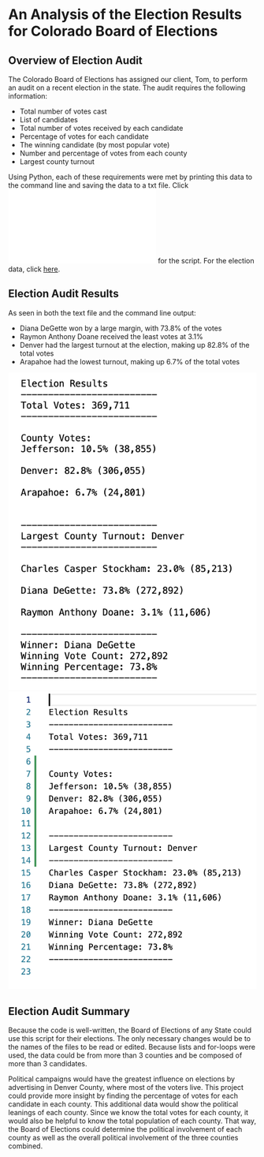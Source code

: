 # An Analysis of the Election Results for Colorado Board of Elections

## Overview of Election Audit
The Colorado Board of Elections has assigned our client, Tom, to perform an audit on a recent election in the state. The audit requires the following information: 

* Total number of votes cast
* List of candidates
* Total number of votes received by each candidate
* Percentage of votes for each candidate
* The winning candidate (by most popular vote)
* Number and percentage of votes from each county
* Largest county turnout

Using Python, each of these requirements were met by printing this data to the command line and saving the data to a txt file. Click ![here](PyPoll_Challenge.py) for the script. For the election data, click [here](election_results.csv).

## Election Audit Results

As seen in both the text file and the command line output:

* Diana DeGette won by a large margin, with 73.8% of the votes 
* Raymon Anthony Doane received the least votes at 3.1%
* Denver had the largest turnout at the election, making up 82.8% of the total votes
* Arapahoe had the lowest turnout, making up 6.7% of the total votes

![command line output](Command-Line-Results.png)
![txt file output](Text-File-Results.png)

## Election Audit Summary

Because the code is well-written, the Board of Elections of any State could use this script for their elections. The only necessary changes would be to the names of the files to be read or edited. Because lists and for-loops were used, the data could be from more than 3 counties and be composed of more than 3 candidates.

Political campaigns would have the greatest influence on elections by advertising in Denver County, where most of the voters live. This project could provide more insight by finding the percentage of votes for each candidate in each county. This additional data would show the political leanings of each county. Since we know the total votes for each county, it would also be helpful to know the total population of each county. That way, the Board of Elections could determine the political involvement of each county as well as the overall political involvement of the three counties combined. 
